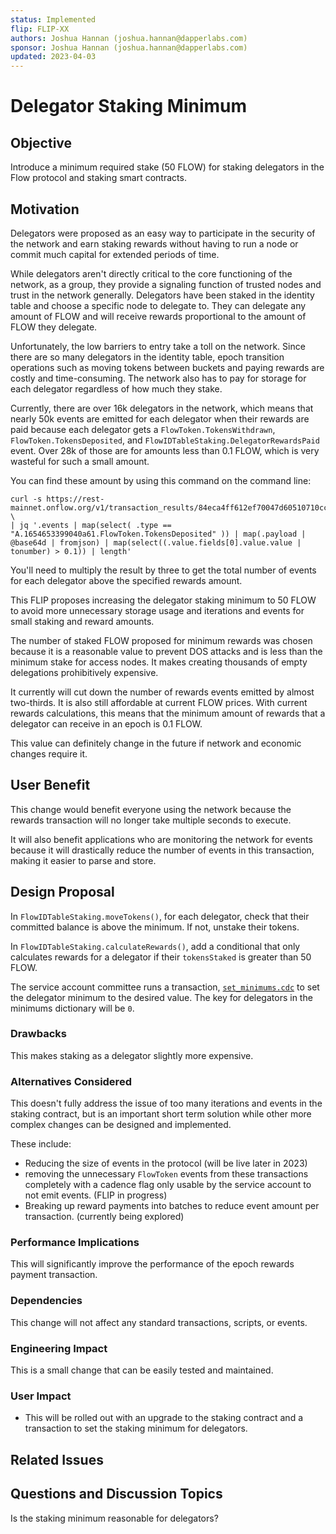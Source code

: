 ```yaml
---
status: Implemented
flip: FLIP-XX
authors: Joshua Hannan (joshua.hannan@dapperlabs.com)
sponsor: Joshua Hannan (joshua.hannan@dapperlabs.com) 
updated: 2023-04-03
---
```


# Delegator Staking Minimum

## Objective

Introduce a minimum required stake (50 FLOW)
for staking delegators in the Flow protocol and staking smart contracts.

## Motivation

Delegators were proposed as an easy way to participate
in the security of the network and earn staking rewards
without having to run a node or commit much capital for extended periods of time.

While delegators aren't directly critical to the core functioning
of the network, as a group, they provide a signaling function of trusted nodes
and trust in the network generally. Delegators have been staked
in the identity table and choose a specific node to delegate to.
They can delegate any amount of FLOW and will receive rewards proportional to the 
amount of FLOW they delegate.

Unfortunately, the low barriers to entry take a toll on the network. 
Since there are so many delegators in the identity table, epoch transition operations
such as moving tokens between buckets and paying rewards are costly
and time-consuming. The network also has to pay for storage
for each delegator regardless of how much they stake.

Currently, there are over 16k delegators in the network, which means that nearly
50k events are emitted for each delegator when their rewards are paid because each delegator
gets a `FlowToken.TokensWithdrawn`, `FlowToken.TokensDeposited`, and `FlowIDTableStaking.DelegatorRewardsPaid`
event. Over 28k of those are for amounts less than 0.1 FLOW, which is very wasteful for such a small amount.

You can find these amount by using this command on the command line:

```
curl -s https://rest-mainnet.onflow.org/v1/transaction_results/84eca4ff612ef70047d60510710cca872c8a17c1bd9f63686e74852b6382cc84 \
| jq '.events | map(select( .type == "A.1654653399040a61.FlowToken.TokensDeposited" )) | map(.payload | @base64d | fromjson) | map(select((.value.fields[0].value.value | tonumber) > 0.1)) | length'
```

You'll need to multiply the result by three to get the total number of events for each
delegator above the specified rewards amount.

This FLIP proposes increasing the delegator staking minimum to 50 FLOW
to avoid more unnecessary storage usage
and iterations and events for small staking and reward amounts.

The number of staked FLOW proposed for minimum rewards was chosen because it is
a reasonable value to prevent DOS attacks and is less than the minimum stake for access nodes.
It makes creating thousands of empty delegations prohibitively expensive.

It currently will cut down the number of rewards events emitted by almost two-thirds.
It is also still affordable at current FLOW prices.
With current rewards calculations, this means that the minimum amount of rewards
that a delegator can receive in an epoch is 0.1 FLOW.

This value can definitely change in the future if network and economic changes require it.

## User Benefit

This change would benefit everyone using the network because the rewards transaction will
no longer take multiple seconds to execute.

It will also benefit applications who are monitoring the network for events because it will drastically
reduce the number of events in this transaction, making it easier to parse and store.

## Design Proposal

In `FlowIDTableStaking.moveTokens()`, for each delegator, check that their committed balance
is above the minimum. If not, unstake their tokens.

In `FlowIDTableStaking.calculateRewards()`, add a conditional that only 
calculates rewards for a delegator if their `tokensStaked` is greater than 50 FLOW.

The service account committee runs a transaction, 
[`set_minimums.cdc`](https://github.com/onflow/flow-core-contracts/blob/master/transactions/idTableStaking/admin/change_minimums.cdc)
to set the delegator minimum to the desired value.
The key for delegators in the minimums dictionary will be `0`.

### Drawbacks

This makes staking as a delegator slightly more expensive.

### Alternatives Considered

This doesn't fully address the issue of too many iterations and events in the staking
contract, but is an important short term solution
while other more complex changes can be designed and implemented.

These include:
* Reducing the size of events in the protocol (will be live later in 2023)
* removing the unnecessary `FlowToken` events from these transactions completely
  with a cadence flag only usable by the service account to not emit events. (FLIP in progress)
* Breaking up reward payments into batches to reduce event amount per transaction. (currently being explored)

### Performance Implications

This will significantly improve the performance of the epoch rewards payment transaction.

### Dependencies

This change will not affect any standard transactions, scripts, or events.

### Engineering Impact

This is a small change that can be easily tested and maintained. 

### User Impact

* This will be rolled out with an upgrade to the staking contract
and a transaction to set the staking minimum for delegators.

## Related Issues

## Questions and Discussion Topics

Is the staking minimum reasonable for delegators?
